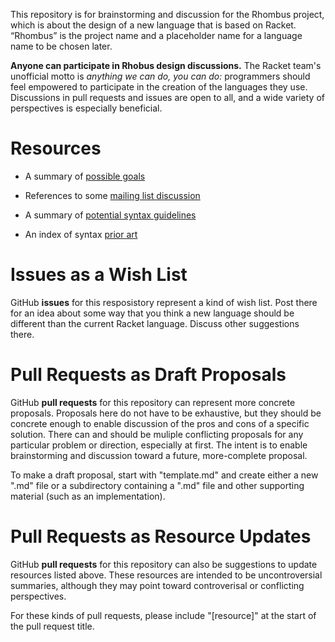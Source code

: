 This repository is for brainstorming and discussion for the Rhombus
project, which is about the design of a new language that is based on
Racket. “Rhombus” is the project name and a placeholder name for
a language name to be chosen later.

**Anyone can participate in Rhobus design discussions.** The Racket team's
unofficial motto is _anything we can do, you can do:_ programmers should feel
empowered to participate in the creation of the languages they use. Discussions
in pull requests and issues are open to all, and a wide variety of perspectives
is especially beneficial.

# Resources

* A summary of [possible goals](resources/goals.md)

* References to some [mailing list discussion](resources/refs.md)

* A summary of [potential syntax guidelines](resources/syntax-considerations.md)

* An index of syntax [prior art](resources/prior-art.md)

# Issues as a Wish List

GitHub **issues** for this resposistory represent a kind of wish list.
Post there for an idea about some way that you think a new language
should be different than the current Racket language. Discuss other
suggestions there.

# Pull Requests as Draft Proposals

GitHub **pull requests** for this repository can represent more concrete
proposals. Proposals here do not have to be exhaustive, but they
should be concrete enough to enable discussion of the pros and cons of
a specific solution. There can and should be muliple conflicting
proposals for any particular problem or direction, especially at
first. The intent is to enable brainstorming and discussion toward a
future, more-complete proposal.

To make a draft proposal, start with "template.md" and create either a
new ".md" file or a subdirectory containing a ".md" file and other
supporting material (such as an implementation).

# Pull Requests as Resource Updates

GitHub **pull requests** for this repository can also be suggestions
to update resources listed above. These resources are intended to be
uncontroversial summaries, although they may point toward
controverisal or conflicting perspectives.

For these kinds of pull requests, please include "[resource]" at the
start of the pull request title.
